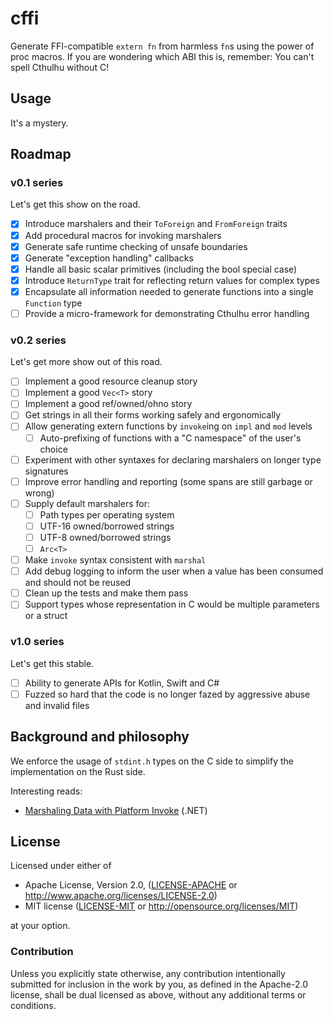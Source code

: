 # cffi

Generate FFI-compatible `extern fn` from harmless `fn`s using the power of proc
macros. If you are wondering which ABI this is, remember: You can't spell
Cthulhu without C!

## Usage

It's a mystery.

## Roadmap

### v0.1 series

Let's get this show on the road.

- [x] Introduce marshalers and their `ToForeign` and `FromForeign` traits
- [x] Add procedural macros for invoking marshalers
- [x] Generate safe runtime checking of unsafe boundaries
- [x] Generate "exception handling" callbacks 
- [x] Handle all basic scalar primitives (including the bool special case)
- [x] Introduce `ReturnType` trait for reflecting return values for complex types
- [x] Encapsulate all information needed to generate functions into a single `Function` type
- [ ] Provide a micro-framework for demonstrating Cthulhu error handling

### v0.2 series

Let's get more show out of this road.

- [ ] Implement a good resource cleanup story
- [ ] Implement a good `Vec<T>` story
- [ ] Implement a good ref/owned/ohno story
- [ ] Get strings in all their forms working safely and ergonomically
- [ ] Allow generating extern functions by `invoke`ing on `impl` and `mod` levels
  - [ ] Auto-prefixing of functions with a "C namespace" of the user's choice
- [ ] Experiment with other syntaxes for declaring marshalers on longer type signatures
- [ ] Improve error handling and reporting (some spans are still garbage or wrong)
- [ ] Supply default marshalers for:
  - [ ] Path types per operating system
  - [ ] UTF-16 owned/borrowed strings
  - [ ] UTF-8 owned/borrowed strings
  - [ ] `Arc<T>`
- [ ] Make `invoke` syntax consistent with `marshal`
- [ ] Add debug logging to inform the user when a value has been consumed and should not be reused
- [ ] Clean up the tests and make them pass
- [ ] Support types whose representation in C would be multiple parameters or a struct

### v1.0 series

Let's get this stable.

- [ ] Ability to generate APIs for Kotlin, Swift and C#
- [ ] Fuzzed so hard that the code is no longer fazed by aggressive abuse and invalid files

## Background and philosophy

We enforce the usage of `stdint.h` types on the C side to simplify the implementation on the Rust side.

Interesting reads:

- [Marshaling Data with Platform Invoke](https://docs.microsoft.com/en-us/dotnet/framework/interop/marshaling-data-with-platform-invoke) (.NET)

## License

Licensed under either of

 * Apache License, Version 2.0, ([LICENSE-APACHE](LICENSE-APACHE) or http://www.apache.org/licenses/LICENSE-2.0)
 * MIT license ([LICENSE-MIT](LICENSE-MIT) or http://opensource.org/licenses/MIT)

at your option.

### Contribution

Unless you explicitly state otherwise, any contribution intentionally
submitted for inclusion in the work by you, as defined in the Apache-2.0
license, shall be dual licensed as above, without any additional terms or
conditions.
